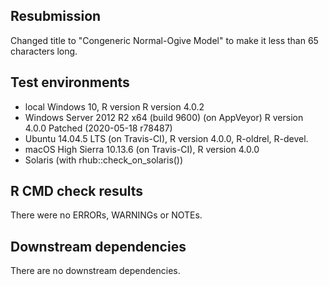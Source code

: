 ## Resubmission
Changed title to "Congeneric Normal-Ogive Model" to make it less than 65
characters long.

## Test environments
* local Windows 10, R version R version 4.0.2
* Windows Server 2012 R2 x64 (build 9600) (on AppVeyor) R version 4.0.0 Patched (2020-05-18 r78487)
* Ubuntu 14.04.5 LTS (on Travis-CI), R version 4.0.0, R-oldrel, R-devel.
* macOS High Sierra 10.13.6 (on Travis-CI), R version 4.0.0
* Solaris (with rhub::check_on_solaris())

## R CMD check results
There were no ERRORs, WARNINGs or NOTEs. 

## Downstream dependencies
There are no downstream dependencies.

